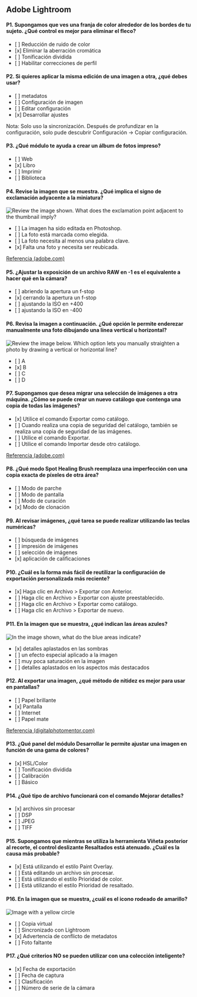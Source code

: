## Adobe Lightroom

#### P1. Supongamos que ves una franja de color alrededor de los bordes de tu sujeto. ¿Qué control es mejor para eliminar el fleco?

- \[ ] Reducción de ruido de color
- \[x] Eliminar la aberración cromática
- \[ ] Tonificación dividida
- \[ ] Habilitar correcciones de perfil

#### P2. Si quieres aplicar la misma edición de una imagen a otra, ¿qué debes usar?

- \[ ] metadatos
- \[ ] Configuración de imagen
- \[ ] Editar configuración
- \[x] Desarrollar ajustes

Nota: Solo uso la sincronización. Después de profundizar en la configuración, solo pude descubrir Configuración -> Copiar configuración.

#### P3. ¿Qué módulo te ayuda a crear un álbum de fotos impreso?

- \[ ] Web
- \[x] Libro
- \[ ] Imprimir
- \[ ] Biblioteca

#### P4. Revise la imagen que se muestra. ¿Qué implica el signo de exclamación adyacente a la miniatura?

![Review the image shown. What does the exclamation point adjacent to the thumbnail imply?](images/Q4.png)

- \[ ] La imagen ha sido editada en Photoshop.
- \[ ] La foto está marcada como elegida.
- \[ ] La foto necesita al menos una palabra clave.
- \[x] Falta una foto y necesita ser reubicada.

[Referencia (adobe.com)](https://helpx.adobe.com/in/lightroom-classic/help/locate-missing-photos.html)

#### P5. ¿Ajustar la exposición de un archivo RAW en -1 es el equivalente a hacer qué en la cámara?

- \[ ] abriendo la apertura un f-stop
- \[x] cerrando la apertura un f-stop
- \[ ] ajustando la ISO en +400
- \[ ] ajustando la ISO en -400

#### P6. Revisa la imagen a continuación. ¿Qué opción le permite enderezar manualmente una foto dibujando una línea vertical u horizontal?

![Review the image below. Which option lets you manually straighten a photo by drawing a vertical or horizontal line?](images/Q6.png)

- \[ ] A
- \[x] B
- \[ ] C
- \[ ] D

#### P7. Supongamos que desea migrar una selección de imágenes a otra máquina. ¿Cómo se puede crear un nuevo catálogo que contenga una copia de todas las imágenes?

- \[x] Utilice el comando Exportar como catálogo.
- \[ ] Cuando realiza una copia de seguridad del catálogo, también se realiza una copia de seguridad de las imágenes.
- \[ ] Utilice el comando Exportar.
- \[ ] Utilice el comando Importar desde otro catálogo.

[Referencia (adobe.com)](https://helpx.adobe.com/lightroom-classic/help/create-catalogs.html)

#### P8. ¿Qué modo Spot Healing Brush reemplaza una imperfección con una copia exacta de píxeles de otra área?

- \[ ] Modo de parche
- \[ ] Modo de pantalla
- \[ ] Modo de curación
- \[x] Modo de clonación

#### P9. Al revisar imágenes, ¿qué tarea se puede realizar utilizando las teclas numéricas?

- \[ ] búsqueda de imágenes
- \[ ] impresión de imágenes
- \[ ] selección de imágenes
- \[x] aplicación de calificaciones

#### P10. ¿Cuál es la forma más fácil de reutilizar la configuración de exportación personalizada más reciente?

- \[x] Haga clic en Archivo > Exportar con Anterior.
- \[ ] Haga clic en Archivo > Exportar con ajuste preestablecido.
- \[ ] Haga clic en Archivo > Exportar como catálogo.
- \[ ] Haga clic en Archivo > Exportar de nuevo.

#### P11. En la imagen que se muestra, ¿qué indican las áreas azules?

![In the image shown, what do the blue areas indicate?](images/Q11.png)

- \[x] detalles aplastados en las sombras
- \[ ] un efecto especial aplicado a la imagen
- \[ ] muy poca saturación en la imagen
- \[ ] detalles aplastados en los aspectos más destacados

#### P12. Al exportar una imagen, ¿qué método de nitidez es mejor para usar en pantallas?

- \[ ] Papel brillante
- \[x] Pantalla
- \[ ] Internet
- \[ ] Papel mate

[Referencia (digitalphotomentor.com)](https://www.digitalphotomentor.com/the-guide-to-image-sharpening-in-lightroom/)

#### P13. ¿Qué panel del módulo Desarrollar le permite ajustar una imagen en función de una gama de colores?

- \[x] HSL/Color
- \[ ] Tonificación dividida
- \[ ] Calibración
- \[ ] Básico

#### P14. ¿Qué tipo de archivo funcionará con el comando Mejorar detalles?

- \[x] archivos sin procesar
- \[ ] DSP
- \[ ] JPEG
- \[ ] TIFF

#### P15. Supongamos que mientras se utiliza la herramienta Viñeta posterior al recorte, el control deslizante Resaltados está atenuado. ¿Cuál es la causa más probable?

- \[x] Está utilizando el estilo Paint Overlay.
- \[ ] Está editando un archivo sin procesar.
- \[ ] Está utilizando el estilo Prioridad de color.
- \[ ] Está utilizando el estilo Prioridad de resaltado.

#### P16. En la imagen que se muestra, ¿cuál es el icono rodeado de amarillo?

![Image with a yellow circle](images/Q16.png)

- \[ ] Copia virtual
- \[ ] Sincronizado con Lightroom
- \[x] Advertencia de conflicto de metadatos
- \[ ] Foto faltante

#### P17. ¿Qué criterios NO se pueden utilizar con una colección inteligente?

- \[x] Fecha de exportación
- \[ ] Fecha de captura
- \[ ] Clasificación
- \[ ] Número de serie de la cámara
